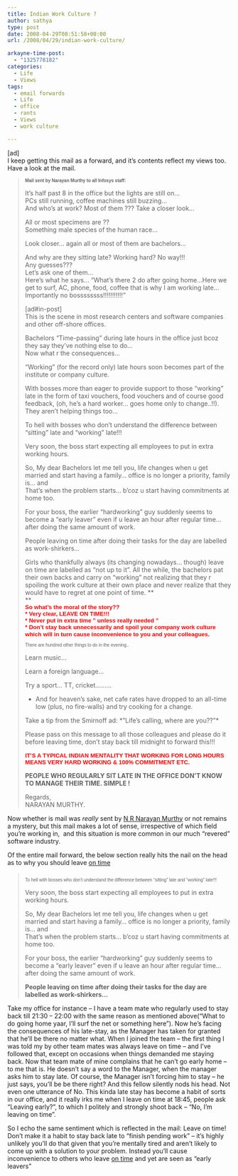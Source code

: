 ```yaml
---
title: Indian Work Culture ?
author: sathya
type: post
date: 2008-04-29T08:51:58+00:00
url: /2008/04/29/indian-work-culture/

arkayne-time-post:
  - "1325778182"
categories:
  - Life
  - Views
tags:
  - email forwards
  - Life
  - office
  - rants
  - Views
  - work culture

---
```

[ad]  
I keep getting this mail as a forward, and it&#8217;s contents reflect my views too. Have a look at the mail.

> <span style="font-family: Arial; font-size: x-small;"><strong>Mail sent by Narayan Murthy to all Infosys staff:</strong></span>
> 
> It&#8217;s half past 8 in the office but the lights are still on&#8230;  
> PCs still running, coffee machines still buzzing&#8230;  
> And who&#8217;s at work? Most of them ??? Take a closer look&#8230;
> 
> All or most specimens are ??  
> Something male species of the human race&#8230;
> 
> Look closer&#8230; again all or most of them are bachelors&#8230;
> 
> And why are they sitting late? Working hard? No way!!!  
> Any guesses???  
> Let&#8217;s ask one of them&#8230;  
> Here&#8217;s what he says&#8230; &#8220;What&#8217;s there 2 do after going home&#8230;Here we get to surf, AC, phone, food, coffee that is why I am working late&#8230;Importantly no bossssssss!!!!!!!!!!!&#8221;
> 
> <!--more-->
> 
>  
> [ad#in-post]  
> This is the scene in most research centers and software companies and other off-shore offices.
> 
> Bachelors &#8220;Time-passing&#8221; during late hours in the office just bcoz they say they&#8217;ve nothing else to do&#8230;  
> Now what r the consequences&#8230;
> 
> &#8220;Working&#8221; (for the record only) late hours soon becomes part of the institute or company culture.
> 
> With bosses more than eager to provide support to those &#8220;working&#8221; late in the form of taxi vouchers, food vouchers and of course good feedback, (oh, he&#8217;s a hard worker&#8230; goes home only to change..!!).  
> They aren&#8217;t helping things too&#8230;
> 
> To hell with bosses who don&#8217;t understand the difference between &#8220;sitting&#8221; late and &#8220;working&#8221; late!!!
> 
> Very soon, the boss start expecting all employees to put in extra working hours.
> 
> So, My dear Bachelors let me tell you, life changes when u get married and start having a family&#8230; office is no longer a priority, family is&#8230; and  
> That&#8217;s when the problem starts&#8230; b&#8217;coz u start having commitments at home too.
> 
> For your boss, the earlier &#8220;hardworking&#8221; guy suddenly seems to become a &#8220;early leaver&#8221; even if u leave an hour after regular time&#8230; after doing the same amount of work.
> 
> People leaving on time after doing their tasks for the day are labelled as work-shirkers&#8230;
> 
> Girls who thankfully always (its changing nowadays&#8230; though) leave on time are labelled as &#8220;not up to it&#8221;. All the while, the bachelors pat their own backs and carry on &#8220;working&#8221; not realizing that they r spoiling the work culture at their own place and never realize that they would have to regret at one point of time. **  
>** <span style="font-family: Arial; color: red; font-size: small;"><strong><br /> So what&#8217;s the moral of the story??<br /> * Very clear, LEAVE ON TIME!!!<br /> * Never put in extra time &#8221; unless really needed &#8221;<br /> * Don&#8217;t stay back unnecessarily and spoil your company work culture which will in turn cause inconvenience to you and your colleagues.</strong></span><span style="font-size: small;"><br /> </span><span style="font-family: Arial; font-size: x-small;"><br /> There are hundred other things to do in the evening..</span>
> 
> Learn music&#8230;
> 
> Learn a foreign language&#8230;
> 
> Try a sport&#8230; TT, cricket&#8230;&#8230;&#8230;
> 
> * And for heaven&#8217;s sake, net cafe rates have dropped to an all-time low (plus, no fire-walls) and try cooking for a change.
> 
> Take a tip from the Smirnoff ad: \*&#8221;Life&#8217;s calling, where are you??&#8221;\*
> 
> Please pass on this message to all those colleagues and please do it before leaving time, don&#8217;t stay back till midnight to forward this!!!  
> <span style="font-family: Arial; color: red; font-size: small;"><strong><br /> IT&#8217;S A TYPICAL INDIAN MENTALITY THAT WORKING FOR LONG HOURS MEANS VERY HARD WORKING & 100% COMMITMENT ETC.</strong></span>
> 
> **PEOPLE WHO REGULARLY SIT LATE IN THE OFFICE DON&#8217;T KNOW TO MANAGE THEIR TIME. SIMPLE !** 
> 
> Regards,  
> NARAYAN MURTHY.

Now whether is mail was _really_ sent by [N R Narayan Murthy][1] or not remains a mystery, but this mail makes a lot of sense, irrespective of which field you&#8217;re working in,  and this situation is more common in our much &#8220;revered&#8221; software industry.

Of the entire mail forward, the below section really hits the nail on the head as to why you should leave <span style="text-decoration: underline;">on time</span>

> <span style="font-family: Arial; font-size: x-small;"><br /> To hell with bosses who don&#8217;t understand the difference between &#8220;sitting&#8221; late and &#8220;working&#8221; late!!!</span>
> 
> Very soon, the boss start expecting all employees to put in extra working hours.
> 
> So, My dear Bachelors let me tell you, life changes when u get married and start having a family&#8230; office is no longer a priority, family is&#8230; and  
> That&#8217;s when the problem starts&#8230; b&#8217;coz u start having commitments at home too.
> 
> For your boss, the earlier &#8220;hardworking&#8221; guy suddenly seems to become a &#8220;early leaver&#8221; even if u leave an hour after regular time&#8230; after doing the same amount of work.
> 
> **People leaving on time after doing their tasks for the day are labelled as work-shirkers&#8230;** 

Take my office for instance &#8211; I have a team mate who regularly used to stay back till 21:30 &#8211; 22:00 with the same reason as mentioned above(&#8220;What to do going home yaar, I&#8217;ll surf the net or something here&#8221;). Now he&#8217;s facing the consequences of his late-stay, as the Manager has taken for granted that he&#8217;ll be there no matter what. When I joined the team &#8211; the first thing I was told my by other team mates was always leave on time &#8211; and I&#8217;ve followed that, except on occasions when things demanded me staying back. Now that team mate of mine complains that he can&#8217;t go early home &#8211; to me that is. He doesn&#8217;t say a word to the Manager, when the manager asks him to stay late. Of course, the Manager isn&#8217;t forcing him to stay &#8211; he just says, you&#8217;ll be be there right? And this fellow silently nods his head. Not even one utterance of No. This kinda late stay has become a habit of sorts in our office, and it really irks me when I leave on time at 18:45, people ask  &#8220;Leaving early?&#8221;, to which I politely and strongly shoot back &#8211; &#8220;No, I&#8217;m leaving on time&#8221;.

So I echo the same sentiment which is reflected in the mail: Leave on time! Don&#8217;t make it a habit to stay back late to &#8220;finish pending work&#8221; &#8211; it&#8217;s highly unlikely you&#8217;ll do that given that you&#8217;re mentally tired and aren&#8217;t likely to come up with a solution to your problem. Instead you&#8217;ll cause inconvenience to others who leave <span style="text-decoration: underline;">on time</span> and yet are seen as &#8220;early leavers&#8221;

 [1]: https://en.wikipedia.org/wiki/N.R._Narayana_Murthy
